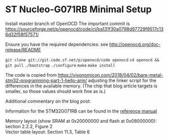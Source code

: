 # ST Nucleo-G071RB Minimal Setup

Install master branch of OpenOCD
The important commit is https://sourceforge.net/p/openocd/code/ci/ba131f30a0798d97729f9517c136d32f58f57571/

Ensure you have the required dependencies: see http://openocd.org/doc-release/README

`git clone git://git.code.sf.net/p/openocd/code openocd`
`cd openocd && git pull`
`./bootstrap`
`./configure`
`make`
`make install`


The code is copied from https://vivonomicon.com/2018/04/02/bare-metal-stm32-programming-part-1-hello-arm/ adjusting the linker script for the differences in the available memory. (The chip that blog article targets is smaller, so those values should work fine as is.)


Additional commentary on the blog post:

Information for the STM32G071RB can be found in the [reference manual](https://www.st.com/resource/en/reference_manual/dm00371828-stm32g0x1-advanced-armbased-32bit-mcus-stmicroelectronics.pdf)

Memory layout (show SRAM at 0x20000000 and flash at 0x08000000): section 2.2.2, Figure 2  
Vector table layout: Section 11.3, Table 6
